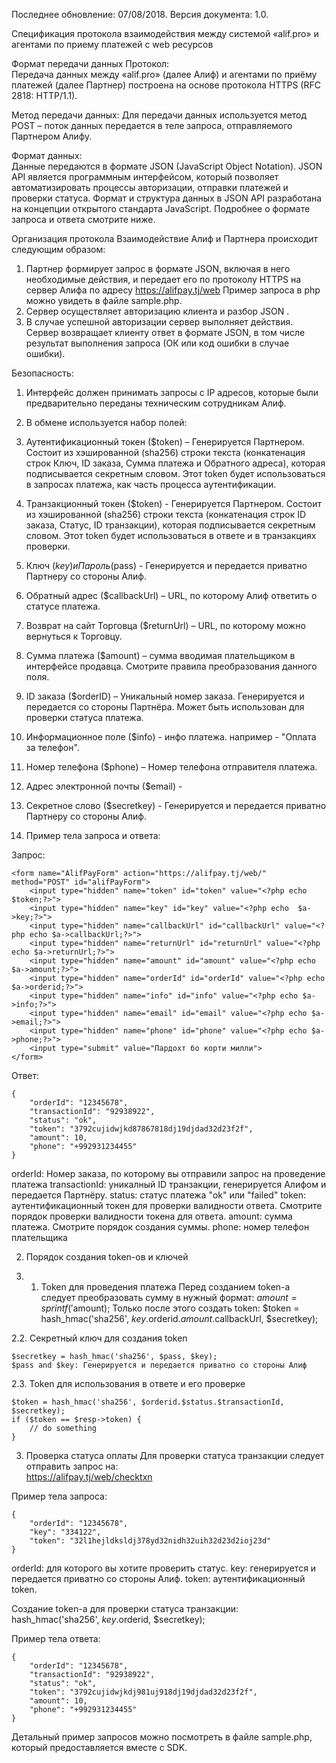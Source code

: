 Последнее обновление: 07/08/2018.  Версия документа: 1.0.

Спецификация протокола взаимодействия между системой 
«alif.pro» и агентами по приему платежей с web ресурсов


Формат передачи данных
Протокол:  
Передача данных между «alif.pro» (далее Алиф) и агентами по приёму платежей (далее Партнер) построена на основе протокола HTTPS (RFC 2818: HTTP/1.1). 

Метод передачи данных:
Для передачи данных используется метод POST – поток данных передается в теле запроса, отправляемого Партнером Алифу.

Формат данных:  
Данные передаются в формате JSON  (JavaScript Object Notation). JSON API является программным интерфейсом, который позволяет автоматизировать процессы авторизации, отправки платежей и проверки статуса. Формат и структура данных в JSON API разработана на концепции  открытого стандарта JavaScript.
Подробнее о формате запроса и ответа смотрите ниже.

Организация протокола
Взаимодействие Алиф и Партнера происходит следующим образом:
1.  Партнер формирует запрос в формате JSON, включая в него необходимые действия, и передает его по протоколу HTTPS на сервер Алифа по адресу https://alifpay.tj/web Пример запроса в php можно увидеть в файле sample.php.
2.  Сервер осуществляет авторизацию клиента и разбор JSON .
3.  В случае успешной авторизации сервер выполняет действия. Сервер возвращает клиенту ответ в формате JSON, в том числе результат выполнения запроса (ОК или код ошибки в случае ошибки).

Безопасность:
1. Интерфейс должен принимать запросы с IP адресов, которые были предварительно переданы техническим сотрудникам Алиф.

2. В обмене используется набор полей:
1. Аутентификационный токен ($token) – Генерируется Партнером. Состоит из хэшированной (sha256) строки текста (конкатенация строк Ключ, ID заказа, Сумма платежа и Обратного адреса), которая подписывается секретным словом. Этот token будет использоваться в запросах платежа, как часть процесса аутентификации.
2. Транзакционный токен ($token) - Генерируется Партнером. Состоит из хэшированной (sha256) строки текста (конкатенация строк ID заказа, Статус, ID транзакции), которая подписывается секретным словом. Этот token будет использоваться в ответе и в транзакциях проверки.
3. Ключ ($key) и Пароль ($pass) - Генерируется и передается приватно Партнеру со стороны Алиф.
4. Обратный адрес ($сallbackUrl) – URL, по которому Алиф ответить о статусе платежа.
5. Возврат на сайт Торговца ($returnUrl) – URL, по которому можно вернуться к Торговцу.
6. Сумма платежа ($amount) – сумма вводимая плательщиком в интерфейсе продавца. Смотрите правила преобразования данного поля.
7. ID заказа ($orderID) – Уникальный номер заказа. Генерируется и передается со стороны Партнёра. Может быть использован для проверки статуса платежа.
8. Информационное поле ($info) - инфо платежа. например - "Оплата за телефон".
9. Номер телефона ($phone) – Номер телефона отправителя платежа.
10. Адрес электронной почты ($email) - 
11. Секретное слово ($secretkey) - Генерируется и передается приватно Партнеру со стороны Алиф.

1. Пример тела запроса и ответа:

Запрос:
```
<form name="AlifPayForm" action="https://alifpay.tj/web/" method="POST" id="alifPayForm">
    <input type="hidden" name="token" id="token" value="<?php echo  $token;?>">
    <input type="hidden" name="key" id="key" value="<?php echo  $a->key;?>">
    <input type="hidden" name="callbackUrl" id="callbackUrl" value="<?php echo $a->callbackUrl;?>">
    <input type="hidden" name="returnUrl" id="returnUrl" value="<?php echo $a->returnUrl;?>">
    <input type="hidden" name="amount" id="amount" value="<?php echo $a->amount;?>">
    <input type="hidden" name="orderId" id="orderId" value="<?php echo $a->orderid;?>">
    <input type="hidden" name="info" id="info" value="<?php echo $a->info;?>">
    <input type="hidden" name="email" id="email" value="<?php echo $a->email;?>">
    <input type="hidden" name="phone" id="phone" value="<?php echo $a->phone;?>">
    <input type="submit" value="Пардохт бо корти милли">
</form>
```
Ответ:
```
{
    "orderId": "12345678",
    "transactionId": "92938922",
    "status": "ok",
    "token": "3792cujidwjkd87867818dj19djdad32d23f2f",
    "amount": 10,
    "phone": "+992931234455"
}
```
orderId: Номер заказа, по которому вы отправили запрос на проведение платежа
transactionId: уникалный ID транзакции, генерируется Алифом и передается Партнёру. 
status: статус платежа "ok" или "failed"
token: аутентификационный токен для проверки валидности ответа. Смотрите порядок проверки валидности токена для ответа. 
amount: сумма платежа. Смотрите порядок создания суммы.
phone: номер телефон плательщика

2. Порядок создания token-ов и ключей

2. 1. Token для проведения платежа
Перед созданием token-а следует преобразовать сумму в нужный формат:
    $amount = sprintf('%.2f',$amount);
Только после этого создать token:
    $token = hash_hmac('sha256', $key.$orderid.$amount.$callbackUrl, $secretkey); 

2.2.   Секретный ключ для создания token

    $secretkey = hash_hmac('sha256', $pass, $key);
    $pass and $key: Генерируется и передается приватно со стороны Алиф

2.3.  Token для использования в ответе и его проверке 

    $token = hash_hmac('sha256', $orderid.$status.$transactionId, $secretkey);
    if ($token == $resp->token) {
        // do something
    }

3. Проверка статуса оплаты
Для проверки статуса транзакции следует отправить запрос на:                
https://alifpay.tj/web/checktxn 

Пример тела запроса:
```
{
    "orderId": "12345678",
    "key": "334122",
    "token": "32l1hejldksldj378yd32nidh32uih32d23d2ioj23d"
}
```
orderId: для которого вы хотите проверить статус.
key: генерируется и передается приватно со стороны Алиф.
token: аутентификационный token. 

Создание token-а  для проверки статуса транзакции:
hash_hmac('sha256', $key.$orderid, $secretkey);

Пример тела ответа:
```
{
    "orderId": "12345678",
    "transactionId": "92938922",
    "status": "ok",
    "token": "3792cujidwjkdj981uj918dj19djdad32d23f2f",
    "amount": 10,
    "phone": "+992931234455"
}
```

Детальный пример запросов можно посмотреть в файле sample.php, который предоставляется вместе с SDK.
